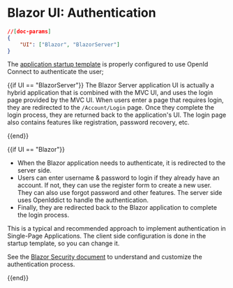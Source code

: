 # Blazor UI: Authentication

````json
//[doc-params]
{
    "UI": ["Blazor", "BlazorServer"]
}
````

The [application startup template](../../../solution-templates/layered-web-application) is properly configured to use OpenId Connect to authenticate the user;

{{if UI == "BlazorServer"}}
The Blazor Server application UI is actually a hybrid application that is combined with the MVC UI, and uses the login page provided by the MVC UI. When users enter a page that requires login, they are redirected to the `/Account/Login` page. Once they complete the login process, they are returned back to the application's UI. The login page also contains features like registration, password recovery, etc.

{{end}}

{{if UI == "Blazor"}}
* When the Blazor application needs to authenticate, it is redirected to the server side.
* Users can enter username & password to login if they already have an account. If not, they can use the register form to create a new user. They can also use forgot password and other features. The server side uses OpenIddict to handle the authentication.
* Finally, they are redirected back to the Blazor application to complete the login process.

This is a typical and recommended approach to implement authentication in Single-Page Applications. The client side configuration is done in the startup template, so you can change it.


See the [Blazor Security document](https://docs.microsoft.com/en-us/aspnet/core/blazor/security) to understand and customize the authentication process.

{{end}}